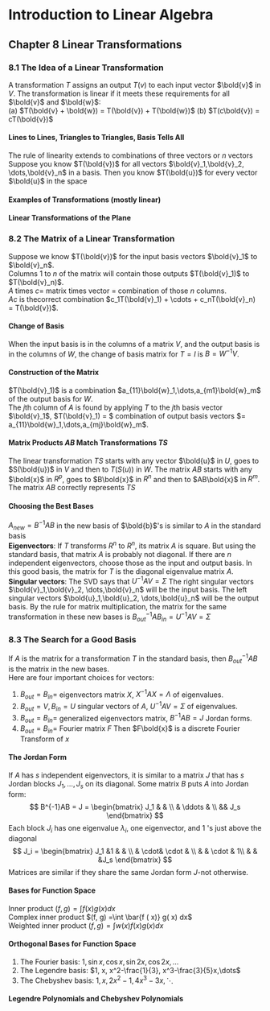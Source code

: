 # Introduction to Linear Algebra
## Chapter 8 Linear Transformations
### 8.1 The Idea of a Linear Transformation
A transformation $T$ assigns an output $T(v)$ to each input vector $\bold{v}$ in $V$. The transformation is linear if it meets these requirements for all $\bold{v}$ and $\bold{w}$:   
(a) $T(\bold{v} + \bold{w}) = T(\bold{v}) + T(\bold{w})$ (b) $T(c\bold{v}) = cT(\bold{v})$
#### Lines to Lines, Triangles to Triangles, Basis Tells All 
The rule of linearity extends to combinations of three vectors or $n$ vectors   
Suppose you know $T(\bold{v})$ for all vectors $\bold{v}_1,\bold{v}_2, \dots,\bold{v}_n$ in a basis. Then you know $T(\bold{u})$ for every vector $\bold{u}$ in the space
#### Examples of Transformations (mostly linear)
#### Linear Transformations of the Plane
### 8.2 The Matrix of a Linear Transformation
Suppose we know $T(\bold{v})$ for the input basis vectors $\bold{v}_1$ to $\bold{v}_n$.   
Columns 1 to $n$ of the matrix will contain those outputs $T(\bold{v}_1)$ to $T(\bold{v}_n)$­.  
$A$ times $c =$ matrix times vector = combination of those $n$ columns.   
$Ac$ is thecorrect combination $c_1T(\bold{v}_1)  + \cdots + c_nT(\bold{v}_n) = T(\bold{v})$.  
#### Change of Basis
When the input basis is in the columns of a matrix $V$, and the output basis is in the columns of $W$, the change of basis matrix for $T = I$ is $B = W^{-1} V$.
#### Construction of the Matrix
$T(\bold{v}_1)$ is a combination $a_{11}\bold{w}_1,\dots,a_{m1}\bold{w}_m$ of the output basis for $W$.   
The $j$th column of $A$ is found by applying $T$ to the $j$th basis vector $\bold{v}_1$, $T(\bold{v}_1) = $ combination of output basis vectors $= a_{11}\bold{w}_1,\dots,a_{mj}\bold{w}_m$. 
#### Matrix Products $AB$ Match Transformations $TS$
The linear transformation $TS$ starts with any vector $\bold{u}$ in $U$, goes to $S(\bold{u})$ in $V$ and then to $T(S(u))$ in $W$. The matrix $AB$ starts with any $\bold{x}$ in $R^p$, goes to $B\bold{x}$ in $R^n$ and then to $AB\bold{x}$ in $R^m$. The matrix $AB$ correctly represents $TS$
#### Choosing the Best Bases
$A_{new} = B^{-1} AB$ in the new basis of $\bold{b}$'s is similar to $A$ in the standard basis  
**Eigenvectors**: If $T$ transforms $R^n$ to $R^n$, its matrix $A$ is square. But using the standard basis, that matrix $A$ is probably not diagonal. If there are $n$ independent eigenvectors, choose those as the input and output basis. In this good basis, the matrix for $T$ is the diagonal eigenvalue matrix $A$.   
**Singular vectors**: The SVD says that $U^{-1}AV = \Sigma$ The right singular vectors $\bold{v}_1,\bold{v}_2, \dots,\bold{v}_n$ will be the input basis. The left singular vectors $\bold{u}_1,\bold{u}_2, \dots,\bold{u}_n$ will be the output basis. By the rule for matrix multiplication, the matrix for the same transformation in these new bases is $B_{out}^{-1}AB_{in} = U^{-1}AV=\Sigma$
### 8.3 The Search for a Good Basis
If $A$ is the matrix for a transformation $T$ in the standard basis, then $B_{out}^{-1}AB$ is the matrix in the new bases.  
Here are four important choices for vectors:
1. $B_{out} = B_{in} =$ eigenvectors matrix $X$, $X^{-1}AX = \Lambda$ of eigenvalues. 
2. $B_{out} = V, B_{in} =U$ singular vectors of $A$, $U^{-1}AV = \Sigma$ of eigenvalues. 
3. $B_{out} = B_{in} =$ generalized eigenvectors matrix, $B^{-1}AB = J$ Jordan forms. 
4. $B_{out} = B_{in} =$ Fourier matrix $F$ Then $F\bold{x}$ is a discrete Fourier Transform of $x$
#### The Jordan Form
If $A$ has $s$ independent eigenvectors, it is similar to a matrix $J$ that has $s$ Jordan blocks $J_1,\dots , J_s$ on its diagonal. Some matrix $B$ puts $A$ into Jordan form:   
$$
B^{-1}AB = J = \begin{bmatrix}
    J_1 & & \\ & \ddots & \\ && J_s
\end{bmatrix}
$$
Each block $J_i$ has one eigenvalue $\lambda_i$, one eigenvector, and 1 's just above the diagonal  
$$
J_i = \begin{bmatrix}
    J_1 &1 & & \\ & \cdot& \cdot &  \\ & & \cdot &  1\\ & & &J_s
\end{bmatrix}
$$
Matrices are similar if they share the same Jordan form $J$-not otherwise.
#### Bases for Function Space
Inner product $(f, g) =\int f(x)g(x) dx$   
Complex inner product $(f, g) =\int \bar{f ( x)}  g( x) dx$   
Weighted inner product $(f, g ) =\int w(x)f(x) g(x)dx$
#### Orthogonal Bases for Function Space
1. The Fourier basis: $1,\sin x, \cos x, \sin 2x, \cos 2x, \dots$
2. The Legendre basis: $1, x, x^2-\frac{1}{3}, x^3-\frac{3}{5}x,\dots$  
3. The Chebyshev basis: $1, x, 2x^2-1, 4x^3-3x,\ddots$
#### Legendre Polynomials and Chebyshev Polynomials